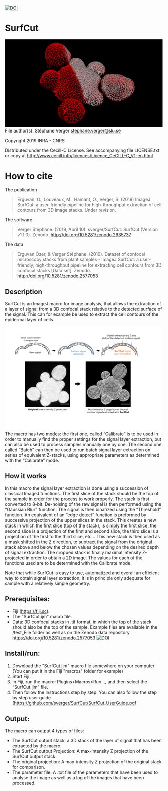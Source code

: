 [![DOI](https://zenodo.org/badge/DOI/10.5281/zenodo.2635737.svg)](https://doi.org/10.5281/zenodo.2635737)
# SurfCut
![Alt text](/SurfCutSnapshotjpg.jpg?raw=true)
File author(s): Stéphane Verger stephane.verger@slu.se

Copyright 2019 INRA - CNRS

Distributed under the Cecill-C License.
See accompanying file LICENSE.txt or copy at
http://www.cecill.info/licences/Licence_CeCILL-C_V1-en.html

# How to cite
The publication
> Erguvan, O., Louveaux, M., Hamant, O., Verger, S. (2019) ImageJ SurfCut: a user-friendly pipeline for high-throughput extraction of cell contours from 3D image stacks. Under revision. 

The software
> Verger Stéphane. (2019, April 10). sverger/SurfCut: SurfCut (Version v1.1.0). Zenodo. http://doi.org/10.5281/zenodo.2635737

The data
> Erguvan Özer, & Verger Stéphane. (2019). Dataset of confocal microscopy stacks from plant samples - ImageJ SurfCut: a user-friendly, high-throughput pipeline for extracting cell contours from 3D confocal stacks [Data set]. Zenodo. http://doi.org/10.5281/zenodo.2577053

## Description
SurfCut is an ImageJ macro for image analysis, that allows the extraction of a layer of signal from a 3D confocal stack relative to the detected surface of the signal. This can for example be used to extract the cell contours of the epidermal layer of cells.

![Alt text](/surfcut_illustration.png?raw=true)
The macro has two modes: the first one, called “Calibrate” is to be used in order to manually find the proper settings for the signal layer extraction, but can also be used to process samples manually one by one. The second one called “Batch” can then be used to run batch signal layer extraction on series of equivalent Z-stacks, using appropriate parameters as determined with the “Calibrate” mode.

## How it works
In this macro the signal layer extraction is done using a succession of classical ImageJ functions. The first slice of the stack should be the top of the sample in order for the process to work properly. The stack is first converted to 8-bit. De-noising of the raw signal is then performed using the “Gaussian Blur” function. The signal is then binarized using the “Threshold” function. An equivalent of an “edge detect” function is preformed by successive projection of the upper slices in the stack. This creates a new stack in which the first slice (top of the stack), is simply the first slice, the second slice is a projection of the first and second slice, the third slice is a projection of the first to the third slice, etc… This new stack is then used as a mask shifted in the Z direction, to subtract the signal from the original stack above and below the chosen values depending on the desired depth of signal extraction. The cropped stack is finally maximal intensity Z-projected in order to obtain a 2D image. The values for each of the functions used are to be determined with the Calibrate mode.

Note that while SurfCut is easy to use, automatized and overall an efficient way to obtain signal layer extraction, it is in principle only adequate for sample with a relatively simple geometry.

## Prerequisites:
- Fiji (https://fiji.sc).
- The "SurfCut.ijm" macro file.
- Data: 3D confocal stacks in .tif format, in which the top of the stack should also be the top of the sample. Example files are available in the /test_File folder as well as on the Zenodo data repository https://doi.org/10.5281/zenodo.2577053
[![DOI](https://zenodo.org/badge/DOI/10.5281/zenodo.2577053.svg)](https://doi.org/10.5281/zenodo.2577053)

## Install/run:
1) Download the "SurfCut.ijm" macro file somewhere on your computer (You can put it in the Fiji "macros" folder for example)
2) Start Fiji.
3) In Fiji, run the macro: Plugins>Macros>Run…, and then select the “SurfCut.ijm” file.
4) Then follow the instructions step by step. You can also follow the step by step user guide (https://github.com/sverger/SurfCut/SurfCut_UserGuide.pdf

## Output:
The macro can output 4 types of files:
- The SurfCut output stack: a 3D stack of the layer of signal that has been extracted by the macro.
- The SurfCut output Projection: A max-intensity Z projection of the SurfCut output stack.
- The original projection: A max-intensity Z projection of the original stack for comparison.
- The parameter file: A .txt file of the parameters that have been used to analyse the image as well as a log of the images that have been processed.
